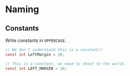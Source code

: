 # Naming

## Constants

Write constants in `UPPERCASE`.

```csharp
// We don't understand this is a constant!!
const int LeftMargin = 10;

// This is a constant, we need to shout to the world.
const int LEFT_MARGIN = 10;
```
